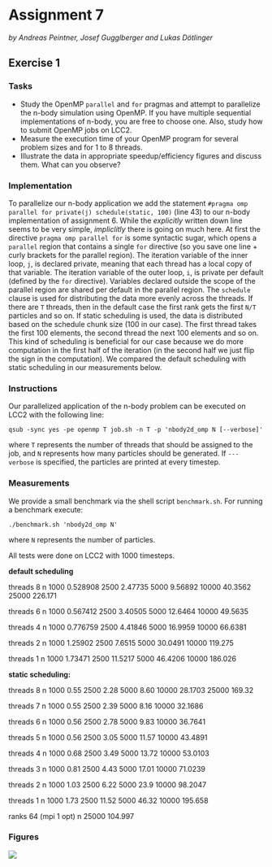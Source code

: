 # Assignment 7

*by Andreas Peintner, Josef Gugglberger and Lukas Dötlinger*

## Exercise 1

### Tasks

- Study the OpenMP `parallel` and `for` pragmas and attempt to parallelize the n-body simulation using OpenMP. If you have multiple sequential implementations of n-body, you are free to choose one. Also, study how to submit OpenMP jobs on LCC2.
- Measure the execution time of your OpenMP program for several problem sizes and for 1 to 8 threads.
- Illustrate the data in appropriate speedup/efficiency figures and discuss them. What can you observe?

### Implementation

To parallelize our n-body application we add the statement `#pragma omp parallel for private(j) schedule(static, 100)` (line 43) to our n-body implementation of assignment 6. While the *explicitly* written down line seems to be very simple, *impliclitly* there is going on much here. At first the directive `pragma omp parallel for` is some syntactic sugar, which opens a `parallel` region that contains a single `for` directive (so you save one line + curly brackets for the parallel region). The iteration variable of the inner loop, `j`, is declared private, meaning that each thread has a local copy of that variable. The iteration variable of the outer loop, `i`, is private per default (defined by the `for` directive). Variables declared outside the scope of the parallel region are shared per default in the parallel region. The `schedule` clause is used for distributing the data more evenly across the threads. If there are `T` threads, then in the default case the first rank gets the first `N/T` particles and so on. If static scheduling is used, the data is distributed based on the schedule chunk size (100 in our case). The first thread takes the first 100 elements, the second thread the next 100 elements and so on. This kind of scheduling is beneficial for our case because we do more computation in the first half of the iteration (in the second half we just flip the sign in the computation). We compared the default scheduling with static scheduling in our measurements below.

### Instructions

Our parallelized application of the n-body problem can be executed on LCC2 with the following line:

```
qsub -sync yes -pe openmp T job.sh -n T -p 'nbody2d_omp N [--verbose]'
```

where `T` represents the number of threads that should be assigned to the job, and `N` represents how many particles should be generated. If `---verbose` is specified, the particles are printed at every timestep.

### Measurements 

We provide a small benchmark via the shell script `benchmark.sh`. For running a benchmark execute:

```
./benchmark.sh 'nbody2d_omp N'
```
where `N` represents the number of particles.

All tests were done on LCC2 with 1000 timesteps.

**default scheduling**

threads 8
n
1000    0.528908
2500     2.47735
5000     9.56892
10000   40.3562
25000   226.171

threads 6
n
1000    0.567412
2500    3.40505 
5000    12.6464 
10000   49.5635

threads 4
n
1000    0.776759
2500    4.41846
5000    16.9959
10000   66.6381

threads 2
n
1000    1.25902
2500    7.6515
5000    30.0491
10000   119.275 

threads 1
n
1000    1.73471
2500    11.5217 
5000    46.4206 
10000   186.026 

**static scheduling:**

threads 8
n
1000    0.55
2500    2.28
5000    8.60
10000   28.1703
25000   169.32

threads 7
n
1000    0.55
2500    2.39
5000    8.16
10000   32.1686 

threads 6
n
1000    0.56
2500    2.78
5000    9.83
10000   36.7641  

threads 5
n
1000    0.56
2500    3.05
5000    11.57
10000   43.4891  

threads 4
n
1000    0.68
2500    3.49
5000    13.72
10000   53.0103   

threads 3
n
1000    0.81
2500    4.43
5000    17.01
10000   71.0239 

threads 2
n
1000    1.03
2500    6.22
5000    23.9
10000   98.2047  

threads 1
n
1000    1.73
2500    11.52
5000    46.32
10000   195.658

ranks 64 (mpi 1 opt)
n
25000   104.997

### Figures

![](...)

